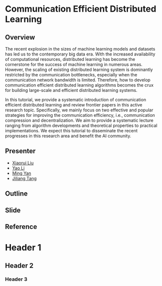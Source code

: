 # Communication Efficient Distributed Learning

## Overview
The recent explosion in the sizes of machine learning models and datasets has led us to the contemporary big data era. With the increased availability of computational resources, distributed learning has become the cornerstone for the success of machine learning in numerous areas. However, the scaling of existing distributed learning system is dominantly restricted by the communication bottlenecks, especially when the communication network bandwidth is limited. Therefore, how to develop communication efficient distributed learning algorithms becomes the crux for building large-scale and efficient distributed learning systems.


In this tutorial, we provide a systematic introduction of communication efficient distributed learning and review frontier papers in this active research topic. Specifically, we mainly focus on two effective and popular strategies for improving the communication efficiency, i.e., communication compression and decentralization. We aim to provide a systematic lecture ranging from algorithm developments and theoretical properties to practical implementations. We expect this tutorial to disseminate the recent progresses in this research area and benefit the AI community.


## Presenter

- [Xiaorui Liu](http://cse.msu.edu/~xiaorui/)
- [Yao Li](https://yaoleoli.github.io/)
- [Ming Yan](https://users.math.msu.edu/users/myan/)
- [Jiliang Tang](http://cse.msu.edu/~tangjili)


## Outline 

## Slide

## Reference

# Header 1
## Header 2
### Header 3



